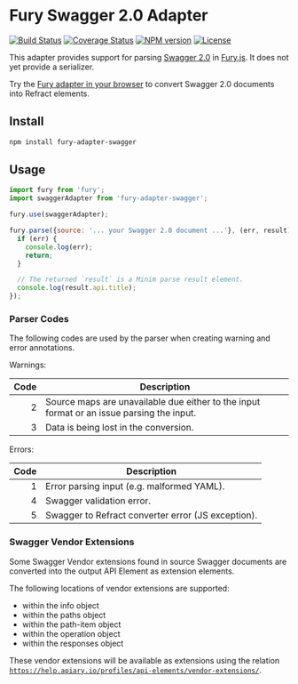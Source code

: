 # Fury Swagger 2.0 Adapter

[![Build Status](https://img.shields.io/travis/apiaryio/fury-adapter-swagger.svg)](https://travis-ci.org/apiaryio/fury-adapter-swagger) [![Coverage Status](https://img.shields.io/coveralls/apiaryio/fury-adapter-swagger.svg)](https://coveralls.io/r/apiaryio/fury-adapter-swagger) [![NPM version](https://img.shields.io/npm/v/fury-adapter-swagger.svg)](https://www.npmjs.org/package/fury-adapter-swagger) [![License](https://img.shields.io/npm/l/fury-adapter-swagger.svg)](https://www.npmjs.org/package/fury-adapter-swagger)

This adapter provides support for parsing [Swagger 2.0](http://swagger.io/) in [Fury.js](https://github.com/apiaryio/fury.js). It does not yet provide a serializer.

Try the [Fury adapter in your browser](https://tonicdev.com/npm/fury-adapter-swagger) to convert Swagger 2.0 documents into Refract elements.

## Install

```sh
npm install fury-adapter-swagger
```

## Usage

```js
import fury from 'fury';
import swaggerAdapter from 'fury-adapter-swagger';

fury.use(swaggerAdapter);

fury.parse({source: '... your Swagger 2.0 document ...'}, (err, result) => {
  if (err) {
    console.log(err);
    return;
  }

  // The returned `result` is a Minim parse result element.
  console.log(result.api.title);
});
```

### Parser Codes

The following codes are used by the parser when creating warning and error annotations.

Warnings:

Code | Description
---: | -----------
   2 | Source maps are unavailable due either to the input format or an issue parsing the input.
   3 | Data is being lost in the conversion.

Errors:

Code | Description
---: | -----------
   1 | Error parsing input (e.g. malformed YAML).
   4 | Swagger validation error.
   5 | Swagger to Refract converter error (JS exception).

### Swagger Vendor Extensions

Some Swagger Vendor extensions found in source Swagger documents are converted
into the output API Element as extension elements.

The following locations of vendor extensions are supported:

- within the info object
- within the paths object
- within the path-item object
- within the operation object
- within the responses object

These vendor extensions will be available as extensions using the relation
[`https://help.apiary.io/profiles/api-elements/vendor-extensions/`](https://help.apiary.io/profiles/api-elements/vendor-extensions/).
